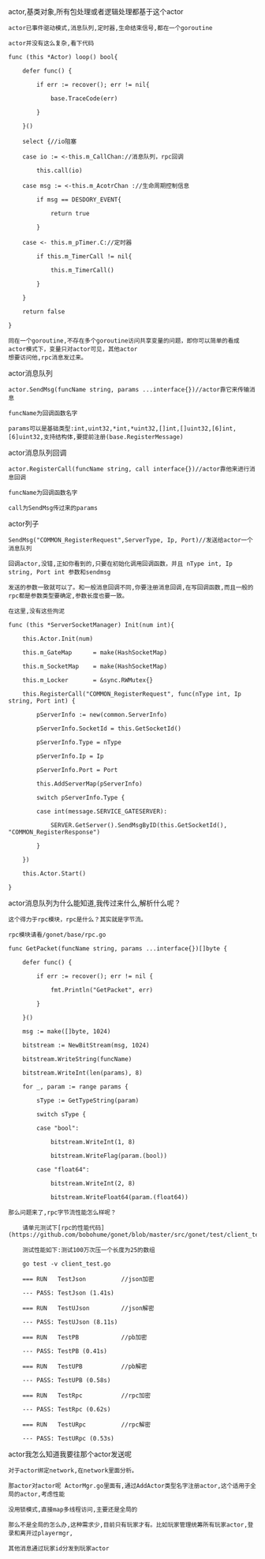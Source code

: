 actor,基类对象,所有包处理或者逻辑处理都基于这个actor

    actor已事件驱动模式,消息队列,定时器,生命结束信号,都在一个goroutine
    
    actor并没有这么复杂,看下代码
    
    func (this *Actor) loop() bool{
    
    	defer func() {
    	
    		if err := recover(); err != nil{
    		
    			base.TraceCode(err)
    			
    		}
    		
    	}()
    	
    	select {//io阻塞
    	
    	case io := <-this.m_CallChan://消息队列，rpc回调
    	
    		this.call(io)
    		
    	case msg := <-this.m_AcotrChan ://生命周期控制信息
    	
    		if msg == DESDORY_EVENT{
    		
    			return true
    			
    		}
    		
    	case <- this.m_pTimer.C://定时器
    	
    		if this.m_TimerCall != nil{
    		
    			this.m_TimerCall()
    			
    		}
    		
    	}
    	
    	return false
    	
    }
    
    同在一个goroutine,不存在多个goroutine访问共享变量的问题，即你可以简单的看成actor模式下，变量只对actor可见，其他actor
    想要访问他,rpc消息发过来。
    
    
actor消息队列

    actor.SendMsg(funcName string, params ...interface{})//actor靠它来传输消息
    
    funcName为回调函数名字
    
    params可以是基础类型:int,uint32,*int,*uint32,[]int,[]uint32,[6]int,[6]uint32,支持结构体,要提前注册(base.RegisterMessage)
     
        
actor消息队列回调

    actor.RegisterCall(funcName string, call interface{})//actor靠他来进行消息回调
    
    funcName为回调函数名字
    
    call为SendMsg传过来的params
    
    
actor列子

    SendMsg("COMMON_RegisterRequest",ServerType, Ip, Port)//发送给actor一个消息队列
    
    回调actor,没错,正如你看到的,只要在初始化调用回调函数，并且 nType int, Ip string, Port int 参数和sendmsg
    
    发送的参数一致就可以了。和一般消息回调不同,你要注册消息回调,在写回调函数,而且一般的rpc都是参数类型要确定,参数长度也要一致。
    
    在这里,没有这些拘泥
    
    func (this *ServerSocketManager) Init(num int){
    
    	this.Actor.Init(num)
    	
    	this.m_GateMap 		= make(HashSocketMap)
    	
    	this.m_SocketMap 	= make(HashSocketMap)
    	
    	this.m_Locker		= &sync.RWMutex{}
    	
    	this.RegisterCall("COMMON_RegisterRequest", func(nType int, Ip string, Port int) {
    	
    		pServerInfo := new(common.ServerInfo)
    		
    		pServerInfo.SocketId = this.GetSocketId()
    		
    		pServerInfo.Type = nType
    		
    		pServerInfo.Ip = Ip
    		
    		pServerInfo.Port = Port
    		
    		this.AddServerMap(pServerInfo)
    		
    		switch pServerInfo.Type {
    		
    		case int(message.SERVICE_GATESERVER):
    		
    			SERVER.GetServer().SendMsgByID(this.GetSocketId(), "COMMON_RegisterResponse")
    		
    		}
    	
    	})
    	
    	this.Actor.Start()
   
    }

    
actor消息队列为什么能知道,我传过来什么,解析什么呢？

    这个得力于rpc模块，rpc是什么？其实就是字节流。
    
    rpc模块请看/gonet/base/rpc.go
    
    func GetPacket(funcName string, params ...interface{})[]byte {
    	
    	defer func() {
    		
    		if err := recover(); err != nil {
    			
    			fmt.Println("GetPacket", err)
    		
    		}
    	
    	}()
    	
    	msg := make([]byte, 1024)
    	
    	bitstream := NewBitStream(msg, 1024)
    	
    	bitstream.WriteString(funcName)
    	
    	bitstream.WriteInt(len(params), 8)
    	
    	for _, param := range params {
    		
    		sType := GetTypeString(param)
    		
    		switch sType {
    		
    		case "bool":
    			
    			bitstream.WriteInt(1, 8)
    			
    			bitstream.WriteFlag(param.(bool))
    		
    		case "float64":
    			
    			bitstream.WriteInt(2, 8)
    			
    			bitstream.WriteFloat64(param.(float64))
    		
    那么问题来了,rpc字节流性能怎么样呢？
    
        请单元测试下[rpc的性能代码](https://github.com/bobohume/gonet/blob/master/src/gonet/test/client_test.go)
       
        测试性能如下:测试100万次压一个长度为25的数组
        
        go test -v client_test.go
        
        === RUN   TestJson          //json加密
       
        --- PASS: TestJson (1.41s)
       
        === RUN   TestUJson         //json解密
       
        --- PASS: TestUJson (8.11s)
        
        === RUN   TestPB            //pb加密
        
        --- PASS: TestPB (0.41s)
        
        === RUN   TestUPB           //pb解密
        
        --- PASS: TestUPB (0.58s)
        
        === RUN   TestRpc           //rpc加密
        
        --- PASS: TestRpc (0.62s)
        
        === RUN   TestURpc          //rpc解密
        
        --- PASS: TestURpc (0.53s)


actor我怎么知道我要往那个actor发送呢

    对于actor绑定network,在network里面分析。
    
    那actor对actor呢 ActorMgr.go里面有,通过AddActor类型名字注册actor,这个适用于全局的actor,考虑性能
    
    没用锁模式,直接map多线程访问,主要还是全局的
    
    那么不是全局的怎么办,这种需求少,目前只有玩家才有。比如玩家管理统筹所有玩家actor,登录和离开过playermgr,
    
    其他消息通过玩家id分发到玩家actor